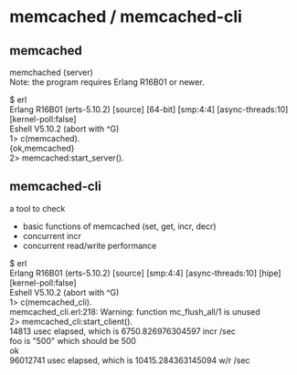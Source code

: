 memcached / memcached-cli
=========================

memcached
---------
memchached (server)  
Note: the program requires Erlang R16B01 or newer.

$ erl  
Erlang R16B01 (erts-5.10.2) [source] [64-bit] [smp:4:4] [async-threads:10] [kernel-poll:false]  
Eshell V5.10.2  (abort with ^G)  
1> c(memcached).  
{ok,memcached}  
2> memcached:start_server().  

memcached-cli
-------------
a tool to check   
- basic functions of memcached (set, get, incr, decr)  
- concurrent incr  
- concurrent read/write performance  

$ erl  
Erlang R16B01 (erts-5.10.2) [source] [smp:4:4] [async-threads:10] [hipe] [kernel-poll:false]  
Eshell V5.10.2  (abort with ^G)  
1> c(memcached_cli).  
memcached_cli.erl:218: Warning: function mc_flush_all/1 is unused  
2> memcached_cli:start_client().  
14813 usec elapsed, which is 6750.826976304597 incr /sec  
foo is "500" which should be 500  
ok  
96012741 usec elapsed, which is 10415.284363145094 w/r /sec  

